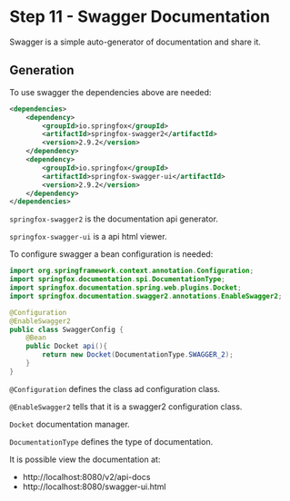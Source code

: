 # Step 11 - Swagger Documentation

Swagger is a simple auto-generator of documentation and share it.

## Generation

To use swagger the dependencies above are needed:

```xml
<dependencies>
	<dependency>
		<groupId>io.springfox</groupId>
		<artifactId>springfox-swagger2</artifactId>
		<version>2.9.2</version>
	</dependency>
	<dependency>
		<groupId>io.springfox</groupId>
		<artifactId>springfox-swagger-ui</artifactId>
		<version>2.9.2</version>
	</dependency>
</dependencies>
```
`springfox-swagger2` is the documentation api generator.

`springfox-swagger-ui` is a api html viewer.

To configure swagger a bean configuration is needed:

```java
import org.springframework.context.annotation.Configuration;
import springfox.documentation.spi.DocumentationType;
import springfox.documentation.spring.web.plugins.Docket;
import springfox.documentation.swagger2.annotations.EnableSwagger2;

@Configuration
@EnableSwagger2
public class SwaggerConfig {
    @Bean
    public Docket api(){
        return new Docket(DocumentationType.SWAGGER_2);
    }
}
```
`@Configuration` defines the class ad configuration class.

`@EnableSwagger2` tells that it is a swagger2 configuration class.

`Docket` documentation manager.

`DocumentationType` defines the type of documentation.

It is possible view the documentation at:
- http://localhost:8080/v2/api-docs
- http://localhost:8080/swagger-ui.html
